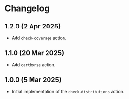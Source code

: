 # Changelog

## 1.2.0 (2 Apr 2025)

- Add `check-coverage` action.

## 1.1.0 (20 Mar 2025)

- Add `carthorse` action.

## 1.0.0 (5 Mar 2025)

- Initial implementation of the `check-distributions` action.
